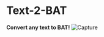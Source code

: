 # Text-2-BAT
**Convert any text to BAT!** 
![Capture](https://github.com/happymimimix/Text-2-BAT/assets/107282563/a44398ef-5edd-4f19-9c6e-e133d901b9b1)
